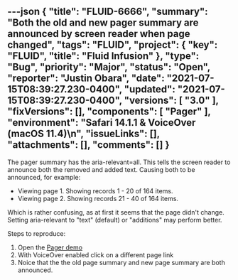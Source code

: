 ---json
{
  "title": "FLUID-6666",
  "summary": "Both the old and new pager summary are announced by screen reader when page changed",
  "tags": "FLUID",
  "project": {
    "key": "FLUID",
    "title": "Fluid Infusion"
  },
  "type": "Bug",
  "priority": "Major",
  "status": "Open",
  "reporter": "Justin Obara",
  "date": "2021-07-15T08:39:27.230-0400",
  "updated": "2021-07-15T08:39:27.230-0400",
  "versions": [
    "3.0"
  ],
  "fixVersions": [],
  "components": [
    "Pager"
  ],
  "environment": "Safari 14.1.1 & VoiceOver (macOS 11.4)\n",
  "issueLinks": [],
  "attachments": [],
  "comments": []
}
---
The pager summary has the aria-relevant=all. This tells the screen reader to announce both the removed and added text. Causing both to be announced, for example:

* Viewing page 1. Showing records 1 - 20 of 164 items.
* Viewing page 2. Showing records 21 - 40 of 164 items.

Which is rather confusing, as at first it seems that the page didn't change. Setting aria-relevant to "text" (default) or "additions" may perform better.

Steps to reproduce:

1. Open the [Pager demo](https://build-infusion.fluidproject.org/demos/pager/)
2. With VoiceOver enabled click on a different page link
3. Noice that the the old page summary and new page summary are both announced.

        
